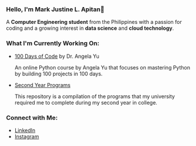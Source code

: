 ### Hello, I'm **Mark Justine L. Apitan**👋

A **Computer Engineering student** from the Philippines with a passion for coding and a growing interest in **data science** and **cloud technology**.

### What I'm Currently Working On:
- [100 Days of Code](https://github.com/MarkApitan/100-Days-of-Code-Phyton) by Dr. Angela Yu
  
  An online Python course by Angela Yu that focuses on mastering Python by building 100 projects in 100 days.

- [Second Year Programs](https://github.com/MarkApitan/Second-Year-Programs)
  
  This repository is a compilation of the programs that my university required me to complete during my second year in college.
### Connect with Me:
- [LinkedIn](https://www.linkedin.com/in/markapitan/)  
- [Instagram](https://www.instagram.com/kw4nu/)
